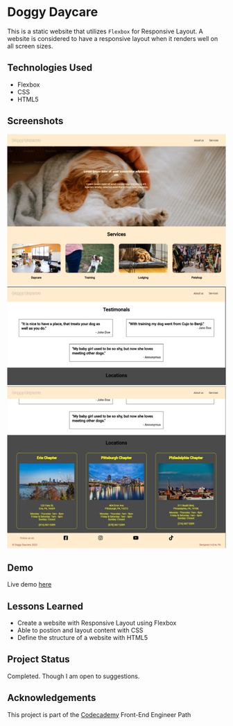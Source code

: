 # Doggy Daycare

This is a static website that utilizes `Flexbox` for Responsive Layout.
A website is considered to have a responsive layout when it renders well on
all screen sizes.

## Technologies Used

- Flexbox
- CSS
- HTML5

## Screenshots

![alt text](./images/screenshot_1.png)
![alt text](./images/screenshot_2.png)
![alt text](./images/screenshot_3.png)

## Demo

Live demo [here](https://gleeful-clafoutis-55861f.netlify.app/)

## Lessons Learned

- Create a website with Responsive Layout using Flexbox
- Able to postion and layout content with CSS
- Define the structure of a website with HTML5

## Project Status

Completed. Though I am open to suggestions.

## Acknowledgements

This project is part of the [Codecademy](https://www.codecademy.com) Front-End Engineer Path
